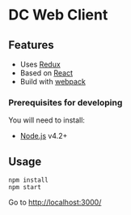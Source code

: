 DC Web Client
========================

## Features
* Uses [Redux](http://redux.js.org/)
* Based on [React](https://facebook.github.io/react/)
* Build with [webpack](https://webpack.github.io/)

### Prerequisites for developing
You will need to install:
- [Node.js](https://nodejs.org/) v4.2+

## Usage

```
npm install
npm start

```
Go to [http://localhost:3000/](http://localhost:3000/)
